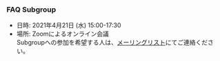 ### FAQ Subgroup

 - 日時: 2021年4月21日 (水) 15:00-17:30    
 - 場所: Zoomによるオンライン会議    
 Subgroupへの参加を希望する人は、[メーリングリスト](https://lists.openchainproject.org/g/japan-sg-faq)にてご連絡ください。
  
  
